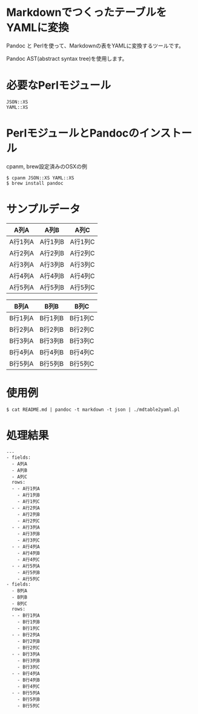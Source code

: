 # MarkdownでつくったテーブルをYAMLに変換

Pandoc と Perlを使って、Markdownの表をYAMLに変換するツールです。

Pandoc AST(abstract syntax tree)を使用します。

# 必要なPerlモジュール

	JSON::XS
	YAML::XS

# PerlモジュールとPandocのインストール
cpanm, brew設定済みのOSXの例

	$ cpanm JSON::XS YAML::XS
	$ brew install pandoc

# サンプルデータ

A列A    | A列B    | A列C
--------|---------|----------
A行1列A | A行1列B | A行1列C
A行2列A | A行2列B | A行2列C
A行3列A | A行3列B | A行3列C
A行4列A | A行4列B | A行4列C
A行5列A | A行5列B | A行5列C

B列A    | B列B    | B列C
--------|---------|----------
B行1列A | B行1列B | B行1列C
B行2列A | B行2列B | B行2列C
B行3列A | B行3列B | B行3列C
B行4列A | B行4列B | B行4列C
B行5列A | B行5列B | B行5列C

# 使用例

	$ cat README.md | pandoc -t markdown -t json | ./mdtable2yaml.pl

# 処理結果

	---
	- fields:
	  - A列A
	  - A列B
	  - A列C
	  rows:
	  - - A行1列A
	    - A行1列B
	    - A行1列C
	  - - A行2列A
	    - A行2列B
	    - A行2列C
	  - - A行3列A
	    - A行3列B
	    - A行3列C
	  - - A行4列A
	    - A行4列B
	    - A行4列C
	  - - A行5列A
	    - A行5列B
	    - A行5列C
	- fields:
	  - B列A
	  - B列B
	  - B列C
	  rows:
	  - - B行1列A
	    - B行1列B
	    - B行1列C
	  - - B行2列A
	    - B行2列B
	    - B行2列C
	  - - B行3列A
	    - B行3列B
	    - B行3列C
	  - - B行4列A
	    - B行4列B
	    - B行4列C
	  - - B行5列A
	    - B行5列B
	    - B行5列C
	
